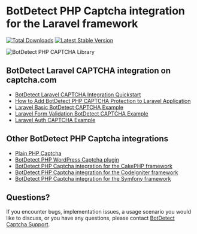 # BotDetect PHP Captcha integration for the Laravel framework

[![Total Downloads](https://poser.pugx.org/captcha-com/laravel-captcha/downloads)](https://packagist.org/packages/captcha-com/laravel-captcha)
[![Latest Stable Version](https://poser.pugx.org/captcha-com/laravel-captcha/v/stable)](https://packagist.org/packages/captcha-com/laravel-captcha)

![BotDetect PHP CAPTCHA Library](https://captcha.com/images/help/screenshots/captcha-examples.png)


## BotDetect Laravel CAPTCHA integration on captcha.com

* [BotDetect Laravel CAPTCHA Integration Quickstart](https://captcha.com/doc/php/laravel-captcha-quickstart.html)
* [How to Add BotDetect PHP CAPTCHA Protection to Laravel Application](https://captcha.com/doc/php/howto/laravel-captcha.html)
* [Laravel Basic BotDetect CAPTCHA Example](https://captcha.com/doc/php/examples/laravel-basic-captcha-example.html)
* [Laravel Form Validation BotDetect CAPTCHA Example](https://captcha.com/doc/php/examples/laravel-form-validation-captcha-example.html)
* [Laravel Auth CAPTCHA Example](https://captcha.com/doc/php/examples/laravel-auth-captcha-example.html)


## Other BotDetect PHP Captcha integrations

* [Plain PHP Captcha](https://captcha.com/doc/php/php-captcha-quickstart.html)
* [BotDetect PHP WordPress Captcha plugin](https://captcha.com/doc/php/wordpress-captcha.html)
* [BotDetect PHP Captcha integration for the CakePHP framework](https://captcha.com/doc/php/cakephp-captcha-quickstart.html)
* [BotDetect PHP Captcha integration for the CodeIgniter framework](https://captcha.com/doc/php/codeigniter-captcha-quickstart.html)
* [BotDetect PHP Captcha integration for the Symfony framework](https://captcha.com/doc/php/symfony-captcha-bundle-quickstart.html)


## Questions?

If you encounter bugs, implementation issues, a usage scenario you would like to discuss, or you have any questions, please contact [BotDetect Captcha Support](http://captcha.com/support).
